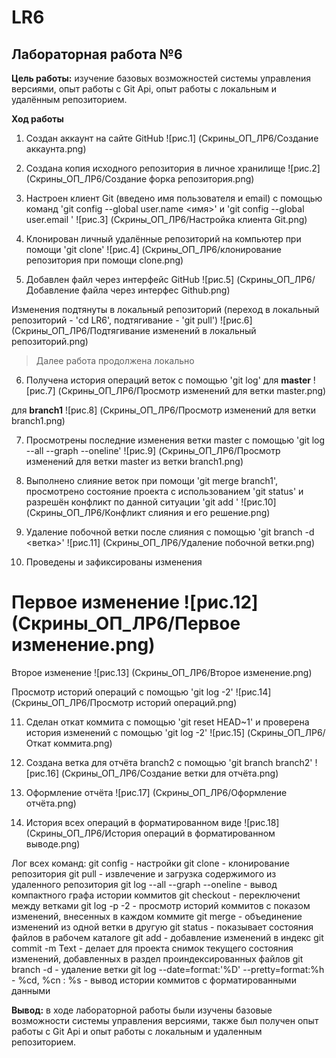 # LR6
## Лабораторная работа №6

**Цель работы:** изучение базовых возможностей системы управления версиями, опыт работы с Git Api,
опыт работы с локальным и удалённым репозиторием.

**Ход работы**

1. Создан аккаунт на сайте GitHub
![рис.1] (Скрины_ОП_ЛР6/Создание аккаунта.png)

2. Создана копия исходного репозитория в личное хранилище
![рис.2] (Скрины_ОП_ЛР6/Создание форка репозитория.png)

3. Настроен клиент Git (введено имя пользователя и email) с помощью команд 'git config --global
user.name <имя>' и 'git config --global user.email <email>'
![рис.3] (Скрины_ОП_ЛР6/Настройка клиента Git.png)

4. Клонирован личный удалённые репозиторий на компьютер при помощи 'git clone'
![рис.4] (Скрины_ОП_ЛР6/клонирование репозитория при помощи clone.png)

5. Добавлен файл через интерфейс GitHub 
![рис.5] (Скрины_ОП_ЛР6/Добавление файла через интерфес Github.png)

Изменения подтянуты в локальный репозиторий (переход в локальный репозиторий - 'cd LR6',
подтягивание - 'git pull')
![рис.6] (Скрины_ОП_ЛР6/Подтягивание изменений в локальный репозиторий.png)

> Далее работа продолжена локально
6. Получена история операций веток с помощью 'git log'
для **master**
![рис.7] (Скрины_ОП_ЛР6/Просмотр изменений для ветки master.png)

для **branch1**
![рис.8] (Скрины_ОП_ЛР6/Просмотр изменений для ветки branch1.png)

7. Просмотрены последние изменения ветки master с помощью 'git log --all --graph --oneline'
![рис.9] (Скрины_ОП_ЛР6/Просмотр изменений для ветки master из ветки branch1.png)

8. Выполнено слияние веток при помощи 'git merge branch1', просмотрено состояние проекта с использованием
'git status' и разрешён конфликт по данной ситуации 'git add <file>'
![рис.10] (Скрины_ОП_ЛР6/Конфликт слияния и его решение.png)

9. Удаление побочной ветки после слияния с помощью 'git branch -d <ветка>'
![рис.11] (Скрины_ОП_ЛР6/Удаление побочной ветки.png)

10. Проведены и зафиксированы изменения

Первое изменение
![рис.12] (Скрины_ОП_ЛР6/Первое изменение.png)
 =
Второе изменение
![рис.13] (Скрины_ОП_ЛР6/Второе изменение.png)

Просмотр историй операций с помощью 'git log -2'
![рис.14] (Скрины_ОП_ЛР6/Просмотр историй операций.png)

11. Сделан откат коммита с помощью 'git reset HEAD~1' и проверена история изменений
с помощью 'git log -2'
![рис.15] (Скрины_ОП_ЛР6/Откат коммита.png)

12. Создана ветка для отчёта branch2 с помощью 'git branch branch2'
![рис.16] (Скрины_ОП_ЛР6/Создание  ветки для отчёта.png)

13. Оформление отчёта
![рис.17] (Скрины_ОП_ЛР6/Оформление отчёта.png)

14. История всех операций в форматированном виде
![рис.18] (Скрины_ОП_ЛР6/История операций в форматированном выводе.png)

Лог всех команд:
git config - настройки
git clone - клонирование репозитория
git pull - извлечение и загрузка содержимого из удаленного репозитория
git log --all --graph --oneline - вывод компактного графа истории коммитов
git checkout - переключениt между ветками
git log -p -2 - просмотр историй коммитов с показом изменений, внесенных в каждом коммите
git merge - объединение изменений из одной ветки в другую
git status - показывает состояния файлов в рабочем каталоге
git add - добавление изменений в индекс
git commit -m Text - делает для проекта снимок текущего состояния изменений, добавленных в раздел проиндексированных файлов
git branch -d - удаление ветки
git log --date=format:'%D' --pretty=format:%h - %cd, %cn : %s - вывод истории коммитов с форматированными данными

**Вывод:** в ходе лабораторной работы были изучены базовые возможности системы управления версиями, также был получен опыт работы с Git Api и опыт работы с локальным и удаленным репозиторием.